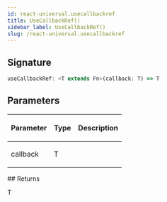 ```yaml
---
id: react-universal.usecallbackref
title: UseCallbackRef()
sidebar_label: UseCallbackRef()
slug: /react-universal.usecallbackref
---
```






## Signature

```typescript
useCallbackRef: <T extends Fn>(callback: T) => T
```

## Parameters

<table><thead><tr><th>

Parameter


</th><th>

Type


</th><th>

Description


</th></tr></thead>
<tbody><tr><td>

callback


</td><td>

T


</td><td>


</td></tr>
</tbody></table>
## Returns

T

